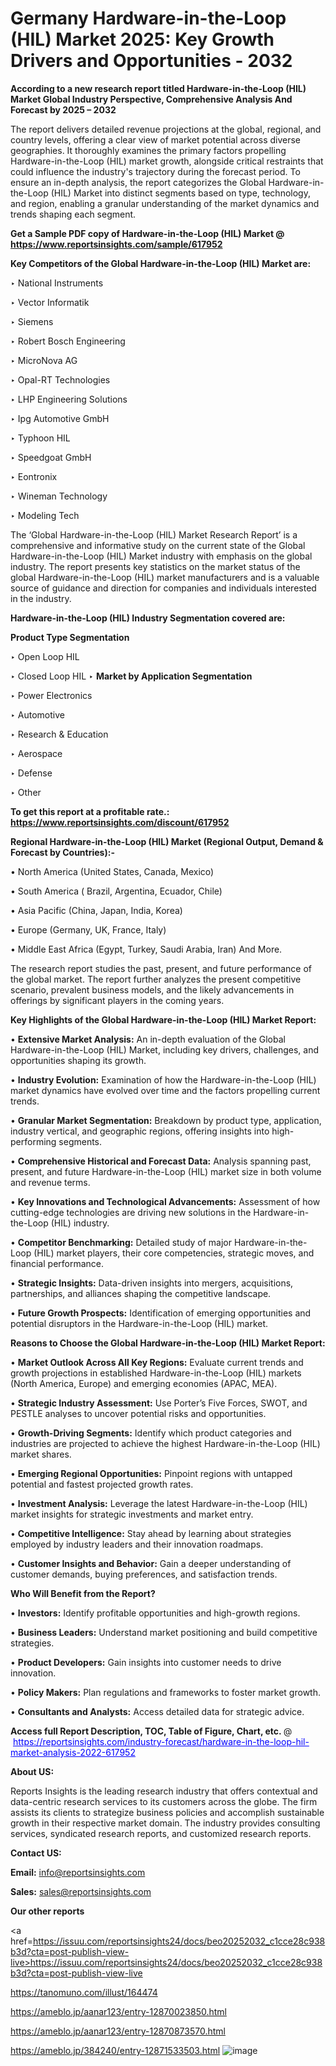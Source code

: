 # Germany Hardware-in-the-Loop (HIL) Market 2025: Key Growth Drivers and Opportunities - 2032

<strong>According to a new research report titled Hardware-in-the-Loop (HIL) Market Global Industry Perspective, Comprehensive Analysis And Forecast by 2025 – 2032</strong>

The report delivers detailed revenue projections at the global, regional, and country levels, offering a clear view of market potential across diverse geographies. It thoroughly examines the primary factors propelling Hardware-in-the-Loop (HIL) market growth, alongside critical restraints that could influence the industry's trajectory during the forecast period. To ensure an in-depth analysis, the report categorizes the Global Hardware-in-the-Loop (HIL) Market into distinct segments based on type, technology, and region, enabling a granular understanding of the market dynamics and trends shaping each segment.

<strong>Get a Sample PDF copy of Hardware-in-the-Loop (HIL) Market </strong><strong>@<a href=https://www.reportsinsights.com/sample/617952 style=color:#0000ff;> https://www.reportsinsights.com/sample/617952</a></strong></font>

<strong>Key Competitors of the Global Hardware-in-the-Loop (HIL) Market are:</strong>

‣ National Instruments

‣ Vector Informatik

‣ Siemens

‣ Robert Bosch Engineering

‣ MicroNova AG

‣ Opal-RT Technologies

‣ LHP Engineering Solutions

‣ Ipg Automotive GmbH

‣ Typhoon HIL

‣ Speedgoat GmbH

‣ Eontronix

‣ Wineman Technology

‣ Modeling Tech

The ‘Global Hardware-in-the-Loop (HIL) Market Research Report’ is a comprehensive and informative study on the current state of the Global Hardware-in-the-Loop (HIL) Market industry with emphasis on the global industry. The report presents key statistics on the market status of the global Hardware-in-the-Loop (HIL) market manufacturers and is a valuable source of guidance and direction for companies and individuals interested in the industry.

<strong>Hardware-in-the-Loop (HIL) Industry Segmentation covered are:</strong>

<strong>Product Type Segmentation</strong>

‣ Open Loop HIL

‣ Closed Loop HIL
‣ 
<strong>Market by Application Segmentation</strong>

‣ Power Electronics

‣ Automotive

‣ Research & Education

‣ Aerospace

‣ Defense

‣ Other

<strong>To get this report at a profitable rate.: <a href=https://www.reportsinsights.com/discount/617952 style=color:#0000ff;>https://www.reportsinsights.com/discount/617952</a></strong></font>

<strong>Regional Hardware-in-the-Loop (HIL) Market (Regional Output, Demand &amp; Forecast by Countries):-</strong>

• North America (United States, Canada, Mexico)

• South America ( Brazil, Argentina, Ecuador, Chile)

• Asia Pacific (China, Japan, India, Korea)

• Europe (Germany, UK, France, Italy)

• Middle East Africa (Egypt, Turkey, Saudi Arabia, Iran) And More.

The research report studies the past, present, and future performance of the global market. The report further analyzes the present competitive scenario, prevalent business models, and the likely advancements in offerings by significant players in the coming years.

<strong>Key Highlights of the Global Hardware-in-the-Loop (HIL) Market Report:</strong>

• <strong>Extensive Market Analysis:</strong> An in-depth evaluation of the Global Hardware-in-the-Loop (HIL) Market, including key drivers, challenges, and opportunities shaping its growth.

• <strong>Industry Evolution:</strong> Examination of how the Hardware-in-the-Loop (HIL) market dynamics have evolved over time and the factors propelling current trends.

• <strong>Granular Market Segmentation:</strong> Breakdown by product type, application, industry vertical, and geographic regions, offering insights into high-performing segments.

• <strong>Comprehensive Historical and Forecast Data:</strong> Analysis spanning past, present, and future Hardware-in-the-Loop (HIL) market size in both volume and revenue terms.

• <strong>Key Innovations and Technological Advancements:</strong> Assessment of how cutting-edge technologies are driving new solutions in the Hardware-in-the-Loop (HIL) industry.

• <strong>Competitor Benchmarking:</strong> Detailed study of major Hardware-in-the-Loop (HIL) market players, their core competencies, strategic moves, and financial performance.

• <strong>Strategic Insights:</strong> Data-driven insights into mergers, acquisitions, partnerships, and alliances shaping the competitive landscape.

• <strong>Future Growth Prospects:</strong> Identification of emerging opportunities and potential disruptors in the Hardware-in-the-Loop (HIL) market.

<strong>Reasons to Choose the Global Hardware-in-the-Loop (HIL) Market Report:</strong>

• <strong>Market Outlook Across All Key Regions:</strong> Evaluate current trends and growth projections in established Hardware-in-the-Loop (HIL) markets (North America, Europe) and emerging economies (APAC, MEA).

• <strong>Strategic Industry Assessment:</strong> Use Porter’s Five Forces, SWOT, and PESTLE analyses to uncover potential risks and opportunities.

• <strong>Growth-Driving Segments:</strong> Identify which product categories and industries are projected to achieve the highest Hardware-in-the-Loop (HIL) market shares.

• <strong>Emerging Regional Opportunities:</strong> Pinpoint regions with untapped potential and fastest projected growth rates.

• <strong>Investment Analysis:</strong> Leverage the latest Hardware-in-the-Loop (HIL) market insights for strategic investments and market entry.

• <strong>Competitive Intelligence:</strong> Stay ahead by learning about strategies employed by industry leaders and their innovation roadmaps.

• <strong>Customer Insights and Behavior:</strong> Gain a deeper understanding of customer demands, buying preferences, and satisfaction trends.

<strong>Who Will Benefit from the Report?</strong>

• <strong>Investors:</strong> Identify profitable opportunities and high-growth regions.

• <strong>Business Leaders:</strong> Understand market positioning and build competitive strategies.

• <strong>Product Developers:</strong> Gain insights into customer needs to drive innovation.

• <strong>Policy Makers:</strong> Plan regulations and frameworks to foster market growth.

• <strong>Consultants and Analysts:</strong> Access detailed data for strategic advice.
</ul>
<strong>Access full Report Description, TOC, Table of Figure, Chart, etc. </strong>@  <a href=https://reportsinsights.com/industry-forecast/hardware-in-the-loop-hil-market-analysis-2022-617952 style=color:#0000ff;>https://reportsinsights.com/industry-forecast/hardware-in-the-loop-hil-market-analysis-2022-617952</a></font>

<strong><strong>About US</strong>:</strong>

Reports Insights is the leading research industry that offers contextual and data-centric research services to its customers across the globe. The firm assists its clients to strategize business policies and accomplish sustainable growth in their respective market domain. The industry provides consulting services, syndicated research reports, and customized research reports.

<strong>Contact US:</strong>

<p class=""""><b>Email:</b> <a href=mailto:info@reportsinsights.com>info@reportsinsights.com</a></p>
<p class=""""><b>Sales:</b> <a href=mailto:sales@reportsinsights.com>sales@reportsinsights.com</a></p>

<strong>Our other reports</strong>

<a href=https://issuu.com/reportsinsights24/docs/beo20252032_c1cce28c938b3d?cta=post-publish-view-live>https://issuu.com/reportsinsights24/docs/beo20252032_c1cce28c938b3d?cta=post-publish-view-live</a>

<a href=https://tanomuno.com/illust/164474>https://tanomuno.com/illust/164474</a>

<a href=https://ameblo.jp/aanar123/entry-12870023850.html>https://ameblo.jp/aanar123/entry-12870023850.html</a>

<a href=https://ameblo.jp/aanar123/entry-12870873570.html>https://ameblo.jp/aanar123/entry-12870873570.html</a>

<a href=https://ameblo.jp/384240/entry-12871533503.html>https://ameblo.jp/384240/entry-12871533503.html</a>
![image](https://github.com/user-attachments/assets/bf0f5b5d-94ae-4e94-8725-4090ed0628f7)
